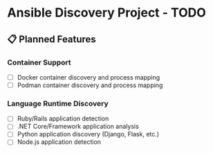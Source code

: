 # Ansible Discovery Project - TODO

## 📋 Planned Features

### Container Support

- [ ] Docker container discovery and process mapping
- [ ] Podman container discovery and process mapping

### Language Runtime Discovery

- [ ] Ruby/Rails application detection
- [ ] .NET Core/Framework application analysis
- [ ] Python application discovery (Django, Flask, etc.)
- [ ] Node.js application detection
